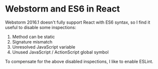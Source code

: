 # Webstorm and ES6 in React

Webstorm 2016.1 doesn't fully support React with ES6 syntax, so I find it useful to disable some inspections:

1. Method can be static
2. Signature mismatch
3. Unresolved JavaScript variable
4. Unused JavaScript / ActionScript global symbol

To compensate for the above disabled inspections, I like to enable ESLint.
